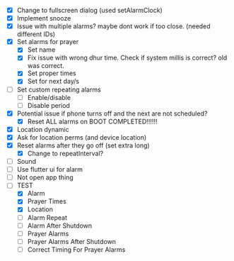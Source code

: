 - [x] Change to fullscreen dialog (used setAlarmClock)
- [x] Implement snooze
- [x] Issue with multiple alarms? maybe dont work if too close. (needed different IDs)
- [x] Set alarms for prayer
  - [x] Set name
  - [x] Fix issue with wrong dhur time. Check if system millis is correct? old was correct.
  - [x] Set proper times
  - [x] Set for next day/s
- [ ] Set custom repeating alarms
  - [ ] Enable/disable
  - [ ] Disable period
- [x] Potential issue if phone turns off and the next are not scheduled?
  - [x] Reset ALL alarms on BOOT COMPLETED!!!!!!
- [x] Location dynamic
- [x] Ask for location perms (and device location)
- [x] Reset alarms after they go off (set extra long)
  - [x] Change to repeatInterval?
- [ ] Sound
- [ ] Use flutter ui for alarm
- [ ] Not open app thing
- [ ] TEST
  - [x] Alarm
  - [x] Prayer Times
  - [x] Location 
  - [ ] Alarm Repeat
  - [ ] Alarm After Shutdown
  - [ ] Prayer Alarms
  - [ ] Prayer Alarms After Shutdown
  - [ ] Correct Timing For Prayer Alarms